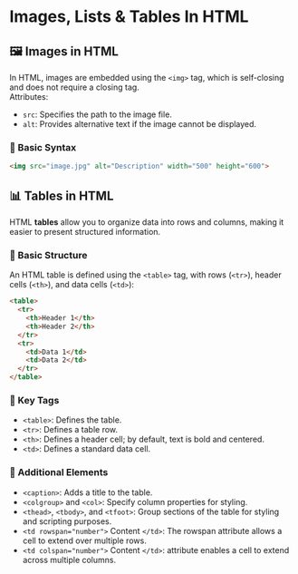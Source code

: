 # Images, Lists & Tables In HTML

## 🖼️ Images in HTML

In HTML, images are embedded using the `<img>` tag, which is self-closing and does not require a closing tag.<br>
Attributes: 
- `src`: Specifies the path to the image file.
- `alt`: Provides alternative text if the image cannot be displayed.
### 🔹 Basic Syntax

```html
<img src="image.jpg" alt="Description" width="500" height="600">
```

## 📊 Tables in HTML

HTML **tables** allow you to organize data into rows and columns, making it easier to present structured information.

### 🔹 Basic Structure

An HTML table is defined using the `<table>` tag, with rows (`<tr>`), header cells (`<th>`), and data cells (`<td>`):

```html
<table>
  <tr>
    <th>Header 1</th>
    <th>Header 2</th>
  </tr>
  <tr>
    <td>Data 1</td>
    <td>Data 2</td>
  </tr>
</table>
```

### 🔹 Key Tags
- `<table>`: Defines the table.
- `<tr>`: Defines a table row.
- `<th>`: Defines a header cell; by default, text is bold and centered.
- `<td>`: Defines a standard data cell.

### 🔹 Additional Elements
- `<caption>`: Adds a title to the table.
- `<colgroup>` and `<col>`: Specify column properties for styling.
- `<thead>`, `<tbody>`, and `<tfoot>`: Group sections of the table for styling and scripting purposes.
- `<td rowspan="number">` Content `</td>`: The rowspan attribute allows a cell to extend over multiple rows.
- `<td colspan="number">` Content `</td>`: attribute enables a cell to extend across multiple columns. 



